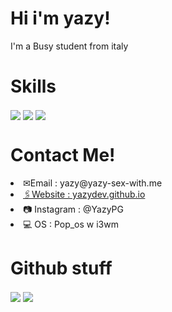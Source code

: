 <h1>
  Hi i'm yazy!
 </h1>
 <p>I'm a Busy student from italy</p>
 
 <h1>Skills</h1>
 <img align="center" src="https://img.shields.io/badge/JavaScript-F7DF1E?style=for-the-badge&logo=javascript&logoColor=black" />
 <img align="center"  src="https://img.shields.io/badge/Go-00ADD8?style=for-the-badge&logo=go&logoColor=white" />
 <img align="center" src="https://img.shields.io/badge/C-00599C?style=for-the-badge&logo=c&logoColor=white" />
 <h1>Contact Me!</h1>
<li> ✉Email : yazy@yazy-sex-with.me</li>
<a target="_blank" href="https://yazydev.github.io/"><li> 🖇Website : yazydev.github.io</li></a>
<li> 📷 Instagram : @YazyPG</li>
<li> 💻 OS : Pop_os w i3wm</li>
<h1>Github stuff</h1>
<div>
  <a href="https://github.com/yazydev">
   <img align="center" src="https://github-readme-stats.vercel.app/api/top-langs/?username=yazydev&hide_border=true&theme=radical"/></a>
<a href="https://github.com/yazydev">
  <img align="center" src="https://github-readme-stats.vercel.app/api?username=Yazydev&theme=radical"/>
  </a>
</div>
